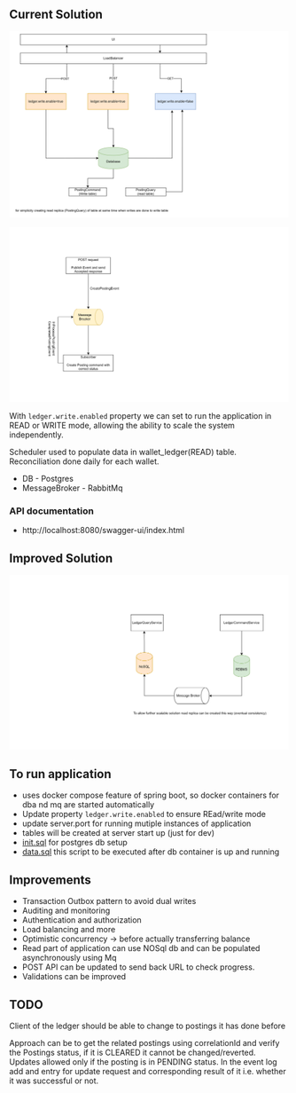 
## Current Solution

![](./src/main/resources/static/Current.png)

![](./src/main/resources/static/AsyncProces.png)

With `ledger.write.enabled` property we can set to run the application in READ or WRITE mode, allowing the ability to scale the system independently.

Scheduler used to populate data in wallet_ledger(READ) table. Reconciliation done daily for each wallet.

* DB - Postgres
* MessageBroker - RabbitMq

### API documentation
* http://localhost:8080/swagger-ui/index.html

## Improved Solution
![](./src/main/resources/static/Improved.png)

## To run application
* uses docker compose feature of spring boot, so docker containers for dba nd mq are started automatically
* Update property `ledger.write.enabled` to ensure REad/write mode
* update server.port for running mutiple instances of application
* tables will be created at server start up (just for dev)
* [init.sql](./src/main/resources/init.sql) for postgres db setup
* [data.sql](./src/main/resources/data.sql) this script to be executed after db container is up and running

## Improvements 

* Transaction Outbox pattern to avoid dual writes
* Auditing and monitoring
* Authentication and authorization
* Load balancing and more
* Optimistic concurrency -> before actually transferring balance
* Read part of application can use NOSql db and can be populated asynchronously using Mq
* POST API can be updated to send back URL to check progress.
* Validations can be improved

## TODO 
Client of the ledger should be able to change to postings it has done before

Approach can be to get the related postings using correlationId and verify the Postings status, if it is CLEARED it cannot be changed/reverted. Updates allowed only if the posting is in PENDING status.
In the event log add and entry for update request and corresponding result of it i.e. whether it was successful or not. 


